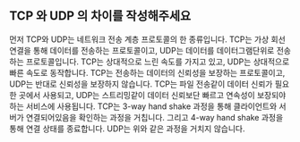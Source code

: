 ## TCP 와 UDP 의 차이를 작성해주세요
먼저 TCP와 UDP는 네트워크 전송 계층 프로토콜의 한 종류입니다.
TCP는 가상 회선 연결을 통해 데이터를 전송하는 프로토콜이고, UDP는 데이터를 데이터그램단위로 전송하는 프로토콜입니다.
TCP는 상대적으로 느린 속도를 가지고 있고, UDP는 상대적으로 빠른 속도로 동작합니다.
TCP는 전송하는 데이터의 신뢰성을 보장하는 프로토콜이고, UDP는 반대로 신뢰성을 보장하지 않습니다.
TCP는 파일 전송같이 데이터 신뢰가 필요한 곳에서 사용되고, UDP는 스트리밍같이 데이터 신뢰보단 빠르고 연속성이 보장되야하는 서비스에 사용됩니다.
TCP는 3-way hand shake 과정을 통해 클라이언트와 서버가 연결되어있음을 확인하는 과정을 거칩니다. 그리고 4-way hand shake 과정을 통해 연결 상태를 종료합니다.
UDP는 위와 같은 과정을 거치지 않습니다.
